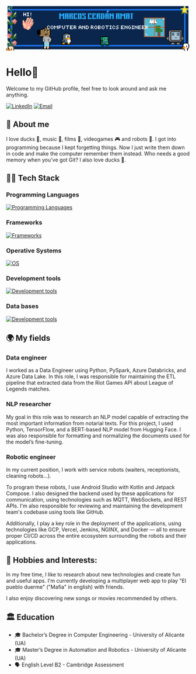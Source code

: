 [![Banner principal](/banner.png)](https://github.com/mca88)

# Hello👋

Welcome to my GitHub profile, feel free to look around and ask me anything.

[![LinkedIn](https://img.shields.io/badge/LinkedIn-Marcos%20Cerd%C3%A1n%20Amat-blue?logo=linkedin&style=flat-square)](https://www.linkedin.com/in/marcos-cerd%C3%A1n-amat-424765253/)
[![Email](https://img.shields.io/badge/Email-marcos.cerdan.amat%40gmail.com-red?logo=gmail&style=flat-square)](mailto:marcos.cerdan.amat@gmail.com)


## 🦆 About me

I love ducks 🦆, music 🎵, films 🎦, videogames 🎮 and robots 🤖. I got into programming because I kept forgetting things. Now I just write them down in code and make the computer remember them instead. Who needs a good memory when you’ve got Git? I also love ducks 🦆.

## 🧑‍💻 Tech Stack

### Programming Languages

[![Programming Languages](https://skillicons.dev/icons?i=python,kotlin,java,js,nodejs,html,css,cpp,arduino)](https://skillicons.dev)

### Frameworks

[![Frameworks](https://skillicons.dev/icons?i=django,opencv,tensorflow,fastapi,flask,express,svelte,qt)](https://skillicons.dev)

### Operative Systems

[![OS](https://skillicons.dev/icons?i=windows,ubuntu,mint,raspberrypi,ros)](https://skillicons.dev)

### Development tools
[![Development tools](https://skillicons.dev/icons?i=visualstudio,vscode,androidstudio,eclipse,git,gcp,azure,vercel,docker,jenkins,kafka,nginx,postman,powershell,bash&perline=9)](https://skillicons.dev)

### Data bases
[![Development tools](https://skillicons.dev/icons?i=mysql,sqlite,mongodb)](https://skillicons.dev)

## 🌍 My fields

### Data engineer

I worked as a Data Engineer using Python, PySpark, Azure Databricks, and Azure Data Lake.
In this role, I was responsible for maintaining the ETL pipeline that extracted data from the Riot Games API about League of Legends matches.

### NLP researcher

My goal in this role was to research an NLP model capable of extracting the most important information from notarial texts. For this project, I used Python, TensorFlow, and a BERT-based NLP model from Hugging Face. I was also responsible for formatting and normalizing the documents used for the model’s fine-tuning.


### Robotic engineer

In my current position, I work with service robots (waiters, receptionists, cleaning robots...).

To program these robots, I use Android Studio with Kotlin and Jetpack Compose. I also designed the backend used by these applications for communication, using technologies such as MQTT, WebSockets, and REST APIs. I'm also responsible for reviewing and maintaining the development team's codebase using tools like GitHub.

Additionally, I play a key role in the deployment of the applications, using technologies like GCP, Vercel, Jenkins, NGINX, and Docker — all to ensure proper CI/CD across the entire ecosystem surrounding the robots and their applications.

## 🎯 Hobbies and Interests:

In my free time, I like to research about new technologies and create fun and useful apps. I'm currently developing a multiplayer web app to play "El pueblo duerme" ("Mafia" in english) with friends. 

I also enjoy discovering new songs or movies recommended by others.

## 🏛️ Education
- 🎓 Bachelor’s Degree in Computer Engineering - University of Alicante (UA)
- 🎓 Master’s Degree in Automation and Robotics - University of Alicante (UA)
- 🗣️ English Level B2 - Cambridge Assessment
